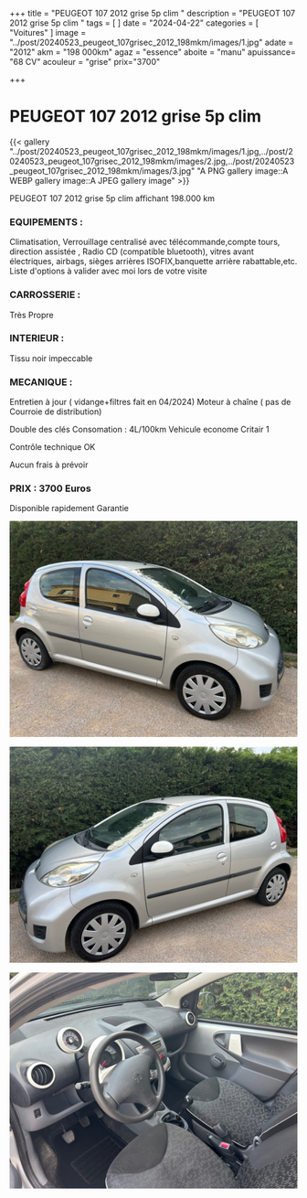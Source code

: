 +++
title = "PEUGEOT 107 2012 grise 5p clim "
description = "PEUGEOT 107 2012 grise 5p clim  "
tags = [
]
date = "2024-04-22"
categories = [
    "Voitures"
]
image = "../post/20240523_peugeot_107grisec_2012_198mkm/images/1.jpg"
adate = "2012"
akm = "198 000km"
agaz = "essence"
aboite = "manu"
apuissance= "68 CV"
acouleur = "grise"
prix="3700"

+++

# PEUGEOT 107 2012 grise 5p clim 

{{< gallery  "../post/20240523_peugeot_107grisec_2012_198mkm/images/1.jpg,../post/20240523_peugeot_107grisec_2012_198mkm/images/2.jpg,../post/20240523_peugeot_107grisec_2012_198mkm/images/3.jpg" "A PNG gallery image::A WEBP gallery image::A JPEG gallery image" >}}
 


PEUGEOT 107 2012 grise 5p clim affichant 198.000 km


### EQUIPEMENTS :
Climatisation, Verrouillage centralisé avec télécommande,compte tours, direction assistée , Radio CD (compatible bluetooth), vitres avant électriques, airbags, sièges arrières ISOFIX,banquette arrière rabattable,etc.
Liste d'options à valider avec moi lors de votre visite


### CARROSSERIE :
Très Propre


### INTERIEUR :
Tissu noir impeccable

### MECANIQUE :
Entretien à jour ( vidange+filtres fait en 04/2024)
Moteur à chaîne ( pas de Courroie de distribution)

Double des clés
Consomation : 4L/100km
Vehicule econome
Critair 1

Contrôle technique OK 

Aucun frais à prévoir


### PRIX : 3700 Euros

Disponible rapidement
Garantie

<!-- more -->


![](images/1.jpg)

![](images/2.jpg)

![](images/3.jpg)


